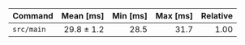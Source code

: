 | Command | Mean [ms] | Min [ms] | Max [ms] | Relative |
|:---|---:|---:|---:|---:|
| `src/main` | 29.8 ± 1.2 | 28.5 | 31.7 | 1.00 |
